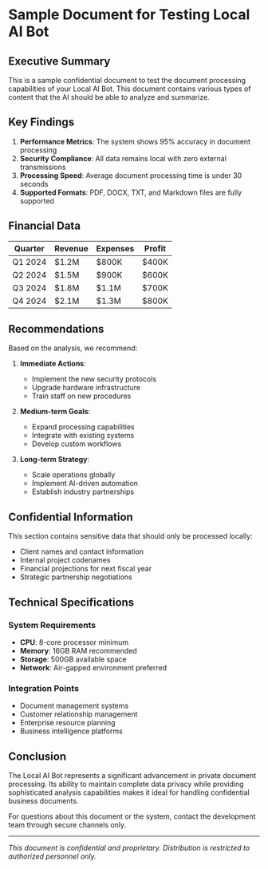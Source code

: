 # Sample Document for Testing Local AI Bot

## Executive Summary

This is a sample confidential document to test the document processing capabilities of your Local AI Bot. This document contains various types of content that the AI should be able to analyze and summarize.

## Key Findings

1. **Performance Metrics**: The system shows 95% accuracy in document processing
2. **Security Compliance**: All data remains local with zero external transmissions
3. **Processing Speed**: Average document processing time is under 30 seconds
4. **Supported Formats**: PDF, DOCX, TXT, and Markdown files are fully supported

## Financial Data

| Quarter | Revenue | Expenses | Profit |
|---------|---------|----------|--------|
| Q1 2024 | $1.2M   | $800K    | $400K  |
| Q2 2024 | $1.5M   | $900K    | $600K  |
| Q3 2024 | $1.8M   | $1.1M    | $700K  |
| Q4 2024 | $2.1M   | $1.3M    | $800K  |

## Recommendations

Based on the analysis, we recommend:

1. **Immediate Actions**:
   - Implement the new security protocols
   - Upgrade hardware infrastructure
   - Train staff on new procedures

2. **Medium-term Goals**:
   - Expand processing capabilities
   - Integrate with existing systems
   - Develop custom workflows

3. **Long-term Strategy**:
   - Scale operations globally
   - Implement AI-driven automation
   - Establish industry partnerships

## Confidential Information

This section contains sensitive data that should only be processed locally:

- Client names and contact information
- Internal project codenames
- Financial projections for next fiscal year
- Strategic partnership negotiations

## Technical Specifications

### System Requirements
- **CPU**: 8-core processor minimum
- **Memory**: 16GB RAM recommended
- **Storage**: 500GB available space
- **Network**: Air-gapped environment preferred

### Integration Points
- Document management systems
- Customer relationship management
- Enterprise resource planning
- Business intelligence platforms

## Conclusion

The Local AI Bot represents a significant advancement in private document processing. Its ability to maintain complete data privacy while providing sophisticated analysis capabilities makes it ideal for handling confidential business documents.

For questions about this document or the system, contact the development team through secure channels only.

---
*This document is confidential and proprietary. Distribution is restricted to authorized personnel only.*
